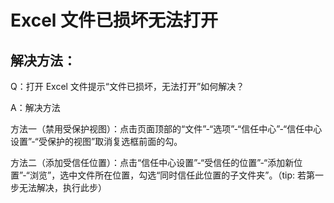 # Excel 文件已损坏无法打开





## 解决方法：

Q：打开 Excel 文件提示“文件已损坏，无法打开”如何解决？



A：解决方法

方法一（禁用受保护视图）：点击页面顶部的“文件”-“选项”-“信任中心”-“信任中心设置”-“受保护的视图”取消复选框前面的勾。

方法二（添加受信任位置）：点击“信任中心设置”-“受信任的位置”-“添加新位置”-“浏览”，选中文件所在位置，勾选“同时信任此位置的子文件夹”。（tip: 若第一步无法解决，执行此步）
